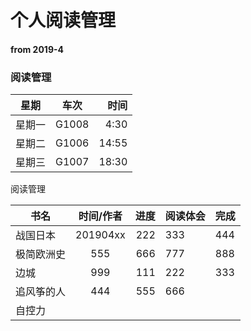 # 个人阅读管理
#### from 2019-4



### 阅读管理

| 星期        | 车次           | 时间  |
| ------------- |:-------------:| -----:|
| 星期一      |G1008 | 4:30 |
|  星期二  | G1006      |  14:55 |
|  星期三   | G1007    |   18:30 |

阅读管理

| 书名 | 时间/作者 | 进度 | 阅读体会 | 完成 |
| --- |:----------:| -----:|:--- | --- |
| 战国日本 | 201904xx | 222 | 333 | 444 |
| 极简欧洲史 | 555 | 666 | 777 | 888 |
| 边城 | 999 | 111 | 222 | 333 |
| 追风筝的人 | 444 | 555 | 666 |  |
| 自控力 |  |  |  |  |
